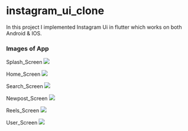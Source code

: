 # instagram_ui_clone

In this project I implemented Instagram Ui in flutter which works on both Android & IOS.

### Images of App

Splash_Screen
<img src="https://github.com/Usaid-Dev/instagram_ui_clone/assets/67046451/9a0be71f-98dc-4aef-8508-e1d50132b36f.png">

Home_Screen
<img src="https://github.com/Usaid-Dev/instagram_ui_clone/assets/67046451/83f58989-20ef-4ca6-a499-a6e6ff9e5ab7.png">

Search_Screen
<img src="https://github.com/Usaid-Dev/instagram_ui_clone/assets/67046451/8de00c3d-cfe6-449a-84dd-33141588d589.png">

Newpost_Screen
<img src="https://github.com/Usaid-Dev/instagram_ui_clone/assets/67046451/fc338094-84e6-4aeb-8725-919a7dac31ff.png">

Reels_Screen
<img src="https://github.com/Usaid-Dev/instagram_ui_clone/assets/67046451/309a701b-3331-4cb5-8efa-9e880fd23c20.png">

User_Screen
<img src="https://github.com/Usaid-Dev/instagram_ui_clone/assets/67046451/ebec6d17-72b4-4b4e-82fa-467901c57017.png">
